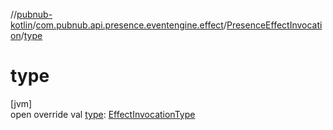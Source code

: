 //[pubnub-kotlin](../../../index.md)/[com.pubnub.api.presence.eventengine.effect](../index.md)/[PresenceEffectInvocation](index.md)/[type](type.md)

# type

[jvm]\
open override val [type](type.md): [EffectInvocationType](../../com.pubnub.api.eventengine/-effect-invocation-type/index.md)
